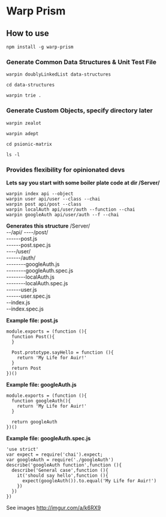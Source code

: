 # Warp Prism


## How to use
`npm install -g warp-prism`  

### Generate Common Data Structures & Unit Test File    
`warpin doublyLinkedList data-structures`  

`cd data-structures`  

`warpin trie .`  


### Generate Custom Objects, specify directory later
`warpin zealot`  

`warpin adept`

`cd psionic-matrix`  

`ls -l`  

### Provides flexibility for opinionated devs 
**Lets say you start with some boiler plate code at dir /Server/**
```  
warpin index api --object
warpin user api/user --class --chai
warpin post api/post --class
warpin localAuth api/user/auth --function --chai
warpin googleAuth api/user/auth --f --chai
```
**Generates this structure**
/Server/  
--/api/ 
----/post/  
------post.js  
------post.spec.js  
----/user/  
------/auth/  
--------googleAuth.js  
--------googleAuth.spec.js  
--------localAuth.js  
--------localAuth.spec.js  
------user.js  
------user.spec.js  
--index.js  
--index.spec.js  

**Example file: post.js**
```
module.exports = (function (){
  function Post(){
  }
  
  Post.prototype.sayHello = function (){
    return 'My Life for Auir!'
  }
  return Post
})()
```

**Example file: googleAuth.js**
```
module.exports = (function (){
  function googleAuth(){
    return 'My Life for Auir!'
  }
  
  return googleAuth
})()
```


**Example file: googleAuth.spec.js**
```
'use strict'
var expect = require('chai').expect;
var googleAuth = require('./googleAuth')
describe('googleAuth function',function (){
  describe('General case',function (){
    it('should say hello',function (){
      expect(googleAuth()).to.equal('My Life for Auir!')
    })
  })
})

```


See images http://imgur.com/a/k6RX9

